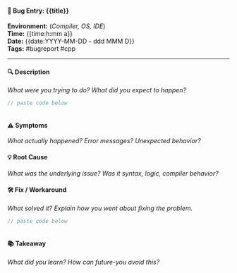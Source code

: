 #### 🐞 Bug Entry: {{title}}
**Environment:** (*Compiler, OS, IDE*)  
**Time:** {{time:h:mm a}}  
**Date:** {{date:YYYY-MM-DD - ddd MMM D}}  
**Tags:** #bugreport  #cpp
___
#### 🔍 Description

*What were you trying to do? What did you expect to happen?*

```cpp title:Bug
// paste code below



```

#### ⚠️ Symptoms

*What actually happened? Error messages? Unexpected behavior?*

#### 💡 Root Cause

*What was the underlying issue? Was it syntax, logic, compiler behavior?*

#### 🛠️ Fix / Workaround

*What solved it? Explain how you went about fixing the problem.*

```cpp title:Debugged
// paste code below



```

#### 📚 Takeaway

*What did you learn? How can future-you avoid this?*
